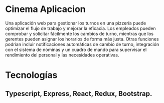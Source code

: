 # Cinema Aplicacion
Una aplicación web para gestionar los turnos en una pizzería puede optimizar el flujo de trabajo y mejorar la eficacia. Los empleados
pueden comprobar y solicitar fácilmente los cambios de turno, mientras que los gerentes pueden asignar los horarios de forma más justa. Otras funciones
podrían incluir notificaciones automáticas de cambio de turno, integración con el sistema de nóminas y un cuadro de mando para supervisar
el rendimiento del personal y las necesidades operativas.
# Tecnologías
## Typescript, Express, React, Redux, Bootstrap.
